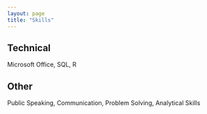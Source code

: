 ```yaml
---
layout: page
title: "Skills"
---
```

## Technical
Microsoft Office, SQL, R
## Other
Public Speaking, Communication, Problem Solving, Analytical Skills
